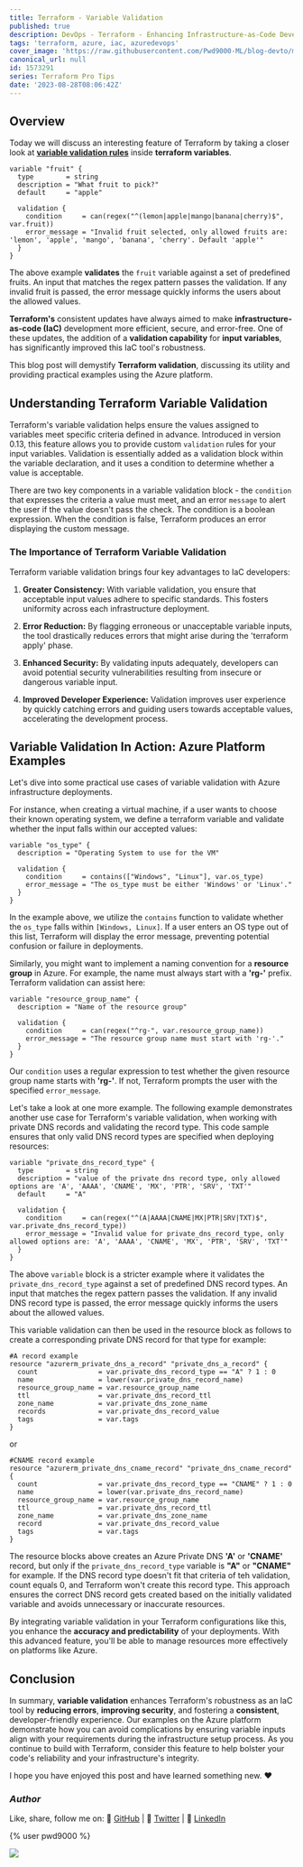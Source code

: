 ```yaml
---
title: Terraform - Variable Validation
published: true
description: DevOps - Terraform - Enhancing Infrastructure-as-Code Development using Variable Validation
tags: 'terraform, azure, iac, azuredevops'
cover_image: 'https://raw.githubusercontent.com/Pwd9000-ML/blog-devto/main/posts/2023/DevOps-Terraform-Variable-Validation/assets/main-tf-tips.png'
canonical_url: null
id: 1573291
series: Terraform Pro Tips
date: '2023-08-28T08:06:42Z'
---
```


## Overview

Today we will discuss an interesting feature of Terraform by taking a closer look at **[variable validation rules](https://developer.hashicorp.com/terraform/language/values/variables#custom-validation-rules)** inside **terraform variables**.

```hcl
variable "fruit" {
  type        = string
  description = "What fruit to pick?"
  default     = "apple"

  validation {
    condition     = can(regex("^(lemon|apple|mango|banana|cherry)$", var.fruit))
    error_message = "Invalid fruit selected, only allowed fruits are: 'lemon', 'apple', 'mango', 'banana', 'cherry'. Default 'apple'"
  }
}
```

The above example **validates** the `fruit` variable against a set of predefined fruits. An input that matches the regex pattern passes the validation. If any invalid fruit is passed, the error message quickly informs the users about the allowed values.

**Terraform's** consistent updates have always aimed to make **infrastructure-as-code (IaC)** development more efficient, secure, and error-free. One of these updates, the addition of a **validation capability** for **input variables**, has significantly improved this IaC tool's robustness.

This blog post will demystify **Terraform validation**, discussing its utility and providing practical examples using the Azure platform.

## Understanding Terraform Variable Validation

Terraform's variable validation helps ensure the values assigned to variables meet specific criteria defined in advance. Introduced in version 0.13, this feature allows you to provide custom `validation` rules for your input variables. Validation is essentially added as a validation block within the variable declaration, and it uses a condition to determine whether a value is acceptable.

There are two key components in a variable validation block - the `condition` that expresses the criteria a value must meet, and an error `message` to alert the user if the value doesn't pass the check. The condition is a boolean expression. When the condition is false, Terraform produces an error displaying the custom message.

### The Importance of Terraform Variable Validation

Terraform variable validation brings four key advantages to IaC developers:

1. **Greater Consistency:** With variable validation, you ensure that acceptable input values adhere to specific standards. This fosters uniformity across each infrastructure deployment.

2. **Error Reduction:** By flagging erroneous or unacceptable variable inputs, the tool drastically reduces errors that might arise during the 'terraform apply' phase.

3. **Enhanced Security:** By validating inputs adequately, developers can avoid potential security vulnerabilities resulting from insecure or dangerous variable input.

4. **Improved Developer Experience:** Validation improves user experience by quickly catching errors and guiding users towards acceptable values, accelerating the development process.

## Variable Validation In Action: Azure Platform Examples

Let's dive into some practical use cases of variable validation with Azure infrastructure deployments.

For instance, when creating a virtual machine, if a user wants to choose their known operating system, we define a terraform variable and validate whether the input falls within our accepted values:

```hcl
variable "os_type" {
  description = "Operating System to use for the VM"

  validation {
    condition     = contains(["Windows", "Linux"], var.os_type)
    error_message = "The os_type must be either 'Windows' or 'Linux'."
  }
}
```

In the example above, we utilize the `contains` function to validate whether the `os_type` falls within `[Windows, Linux]`. If a user enters an OS type out of this list, Terraform will display the error message, preventing potential confusion or failure in deployments.

Similarly, you might want to implement a naming convention for a **resource group** in Azure. For example, the name must always start with a **'rg-'** prefix. Terraform validation can assist here:

```hcl
variable "resource_group_name" {
  description = "Name of the resource group"

  validation {
    condition     = can(regex("^rg-", var.resource_group_name))
    error_message = "The resource group name must start with 'rg-'."
  }
}
```

Our `condition` uses a regular expression to test whether the given resource group name starts with **'rg-'**. If not, Terraform prompts the user with the specified `error_message`.

Let's take a look at one more example. The following example demonstrates another use case for Terraform's variable validation, when working with private DNS records and validating the record type. This code sample ensures that only valid DNS record types are specified when deploying resources:

```hcl
variable "private_dns_record_type" {
  type        = string
  description = "value of the private dns record type, only allowed options are 'A', 'AAAA', 'CNAME', 'MX', 'PTR', 'SRV', 'TXT'"
  default     = "A"

  validation {
    condition     = can(regex("^(A|AAAA|CNAME|MX|PTR|SRV|TXT)$", var.private_dns_record_type))
    error_message = "Invalid value for private_dns_record_type, only allowed options are: 'A', 'AAAA', 'CNAME', 'MX', 'PTR', 'SRV', 'TXT'"
  }
}
```

The above `variable` block is a stricter example where it validates the `private_dns_record_type` against a set of predefined DNS record types. An input that matches the regex pattern passes the validation. If any invalid DNS record type is passed, the error message quickly informs the users about the allowed values.

This variable validation can then be used in the resource block as follows to create a corresponding private DNS record for that type for example:

```hcl
#A record example
resource "azurerm_private_dns_a_record" "private_dns_a_record" {
  count               = var.private_dns_record_type == "A" ? 1 : 0
  name                = lower(var.private_dns_record_name)
  resource_group_name = var.resource_group_name
  ttl                 = var.private_dns_record_ttl
  zone_name           = var.private_dns_zone_name
  records             = var.private_dns_record_value
  tags                = var.tags
}
```

or

```hcl
#CNAME record example
resource "azurerm_private_dns_cname_record" "private_dns_cname_record" {
  count               = var.private_dns_record_type == "CNAME" ? 1 : 0
  name                = lower(var.private_dns_record_name)
  resource_group_name = var.resource_group_name
  ttl                 = var.private_dns_record_ttl
  zone_name           = var.private_dns_zone_name
  record              = var.private_dns_record_value
  tags                = var.tags
}
```

The resource blocks above creates an Azure Private DNS **'A'** or **'CNAME'** record, but only if the `private_dns_record_type` variable is **"A"** or **"CNAME"** for example. If the DNS record type doesn't fit that criteria of teh validation, count equals 0, and Terraform won't create this record type. This approach ensures the correct DNS record gets created based on the initially validated variable and avoids unnecessary or inaccurate resources.

By integrating variable validation in your Terraform configurations like this, you enhance the **accuracy and predictability** of your deployments. With this advanced feature, you'll be able to manage resources more effectively on platforms like Azure.

## Conclusion

In summary, **variable validation** enhances Terraform's robustness as an IaC tool by **reducing errors**, **improving security**, and fostering a **consistent**, developer-friendly experience. Our examples on the Azure platform demonstrate how you can avoid complications by ensuring variable inputs align with your requirements during the infrastructure setup process. As you continue to build with Terraform, consider this feature to help bolster your code's reliability and your infrastructure's integrity.

I hope you have enjoyed this post and have learned something new. :heart:

### _Author_

Like, share, follow me on: :octopus: [GitHub](https://github.com/Pwd9000-ML) | :penguin: [Twitter](https://twitter.com/pwd9000) | :space_invader: [LinkedIn](https://www.linkedin.com/in/marcel-l-61b0a96b/)

{% user pwd9000 %}

<a href="https://www.buymeacoffee.com/pwd9000"><img src="https://img.buymeacoffee.com/button-api/?text=Buy me a coffee&emoji=&slug=pwd9000&button_colour=FFDD00&font_colour=000000&font_family=Cookie&outline_colour=000000&coffee_colour=ffffff"></a>
